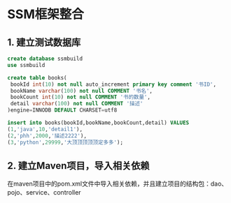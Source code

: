 # SSM框架整合

## 1. 建立测试数据库
```sql
create database ssmbuild
use ssmbuild

create table books(
 bookId int(10) not null auto_increment primary key comment '书ID',
 bookName varchar(100) not null COMMENT '书名',
 bookCount int(10) not null COMMENT '书的数量',
 detail varchar(100) not null COMMENT '描述'
)engine=INNODB DEFAULT CHARSET=utf8  

insert into books(bookId,bookName,bookCount,detail) VALUES
(1,'java',10,'detail1'),
(2,'phh',2000,'描述2222'),
(3,'python',29999,'大顶顶顶顶顶定多多');
```

## 2. 建立Maven项目，导入相关依赖
在maven项目中的pom.xml文件中导入相关依赖，并且建立项目的结构包：dao、pojo、service、controller 
